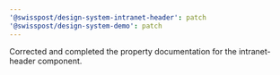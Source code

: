 ```yaml
---
'@swisspost/design-system-intranet-header': patch
'@swisspost/design-system-demo': patch
---
```


Corrected and completed the property documentation for the intranet-header component.
